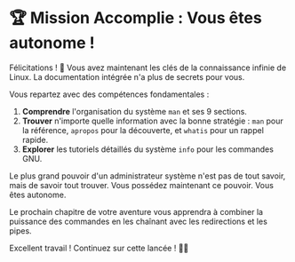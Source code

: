 # 🏆 Mission Accomplie : Vous êtes autonome !

Félicitations ! 🎉 Vous avez maintenant les clés de la connaissance infinie de Linux. La documentation intégrée n'a plus de secrets pour vous.

Vous repartez avec des compétences fondamentales :
1. **Comprendre** l'organisation du système `man` et ses 9 sections.
2. **Trouver** n'importe quelle information avec la bonne stratégie : `man` pour la référence, `apropos` pour la découverte, et `whatis` pour un rappel rapide.
3. **Explorer** les tutoriels détaillés du système `info` pour les commandes GNU.

Le plus grand pouvoir d'un administrateur système n'est pas de tout savoir, mais de savoir tout trouver. Vous possédez maintenant ce pouvoir. Vous êtes autonome.

Le prochain chapitre de votre aventure vous apprendra à combiner la puissance des commandes en les chaînant avec les redirections et les pipes.

Excellent travail ! Continuez sur cette lancée ! 🐧✨